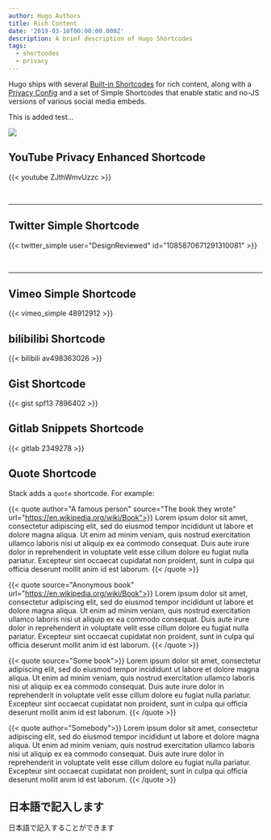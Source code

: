 ```yaml
---
author: Hugo Authors
title: Rich Content
date: '2019-03-10T00:00:00.000Z'
description: A brief description of Hugo Shortcodes
tags:
  - shortcodes
  - privacy
---
```


Hugo ships with several [Built-in Shortcodes](https://gohugo.io/content-management/shortcodes/#use-hugo-s-built-in-shortcodes) for rich content, along with a [Privacy Config](https://gohugo.io/about/hugo-and-gdpr/) and a set of Simple Shortcodes that enable static and no-JS versions of various social media embeds.

This is added test...

![](/img/mountains-g0cb175312_1280.jpg)

## <!--more-->

## YouTube Privacy Enhanced Shortcode

{{\< youtube ZJthWmvUzzc >}}

<br>

***

## Twitter Simple Shortcode

{{\< twitter\_simple user="DesignReviewed" id="1085870671291310081" >}}

<br>

***

## Vimeo Simple Shortcode

{{\< vimeo\_simple 48912912 >}}

## bilibilibi Shortcode

{{\< bilibili av498363026 >}}

## Gist Shortcode

{{\< gist spf13 7896402 >}}

## Gitlab Snippets Shortcode

{{\< gitlab 2349278 >}}

## Quote Shortcode

Stack adds a `quote` shortcode.  For example:

{{\< quote author="A famous person" source="The book they wrote" url="https://en.wikipedia.org/wiki/Book">}}
Lorem ipsum dolor sit amet, consectetur adipiscing elit, sed do eiusmod tempor incididunt ut labore et dolore magna aliqua. Ut enim ad minim veniam, quis nostrud exercitation ullamco laboris nisi ut aliquip ex ea commodo consequat. Duis aute irure dolor in reprehenderit in voluptate velit esse cillum dolore eu fugiat nulla pariatur. Excepteur sint occaecat cupidatat non proident, sunt in culpa qui officia deserunt mollit anim id est laborum.
{{\< /quote >}}

{{\< quote source="Anonymous book" url="https://en.wikipedia.org/wiki/Book">}}
Lorem ipsum dolor sit amet, consectetur adipiscing elit, sed do eiusmod tempor incididunt ut labore et dolore magna aliqua. Ut enim ad minim veniam, quis nostrud exercitation ullamco laboris nisi ut aliquip ex ea commodo consequat. Duis aute irure dolor in reprehenderit in voluptate velit esse cillum dolore eu fugiat nulla pariatur. Excepteur sint occaecat cupidatat non proident, sunt in culpa qui officia deserunt mollit anim id est laborum.
{{\< /quote >}}

{{\< quote source="Some book">}}
Lorem ipsum dolor sit amet, consectetur adipiscing elit, sed do eiusmod tempor incididunt ut labore et dolore magna aliqua. Ut enim ad minim veniam, quis nostrud exercitation ullamco laboris nisi ut aliquip ex ea commodo consequat. Duis aute irure dolor in reprehenderit in voluptate velit esse cillum dolore eu fugiat nulla pariatur. Excepteur sint occaecat cupidatat non proident, sunt in culpa qui officia deserunt mollit anim id est laborum.
{{\< /quote >}}

{{\< quote author="Somebody">}}
Lorem ipsum dolor sit amet, consectetur adipiscing elit, sed do eiusmod tempor incididunt ut labore et dolore magna aliqua. Ut enim ad minim veniam, quis nostrud exercitation ullamco laboris nisi ut aliquip ex ea commodo consequat. Duis aute irure dolor in reprehenderit in voluptate velit esse cillum dolore eu fugiat nulla pariatur. Excepteur sint occaecat cupidatat non proident, sunt in culpa qui officia deserunt mollit anim id est laborum.
{{\< /quote >}}

## 日本語で記入します

日本語で記入することができます
